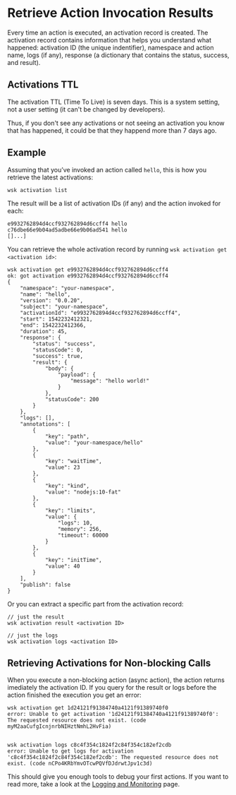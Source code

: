 # Retrieve Action Invocation Results

Every time an action is executed, an activation record is created. The activation record contains information that helps you understand what happened: activation ID (the unique indentifier), namespace and action name, logs (if any), response (a dictionary that contains the status, success, and result).

## Activations TTL

The activation TTL (Time To Live) is seven days. This is a system setting, not a user setting (it can't be changed by developers).

Thus, if you don't see any activations or not seeing an activation you know that has happened, it could be that they happend more than 7 days ago.

## Example

Assuming that you&rsquo;ve invoked an action called `hello`, this is how you retrieve the latest activations:

`wsk activation list`

The result will be a list of activation IDs (if any) and the action invoked for each:

```
e9932762894d4ccf932762894d6ccff4 hello            
c76dbe66e9b04ad5adbe66e9b06ad541 hello            
[]...]
```

You can retrieve the whole activation record by running `wsk activation get <activation id>`:

```
wsk activation get e9932762894d4ccf932762894d6ccff4
ok: got activation e9932762894d4ccf932762894d6ccff4
{
    "namespace": "your-namespace",
    "name": "hello",
    "version": "0.0.20",
    "subject": "your-namespace",
    "activationId": "e9932762894d4ccf932762894d6ccff4",
    "start": 1542232412321,
    "end": 1542232412366,
    "duration": 45,
    "response": {
        "status": "success",
        "statusCode": 0,
        "success": true,
        "result": {
            "body": {
                "payload": {
                    "message": "hello world!"
                }
            },
            "statusCode": 200
        }
    },
    "logs": [],
    "annotations": [
        {
            "key": "path",
            "value": "your-namespace/hello"
        },
        {
            "key": "waitTime",
            "value": 23
        },
        {
            "key": "kind",
            "value": "nodejs:10-fat"
        },
        {
            "key": "limits",
            "value": {
                "logs": 10,
                "memory": 256,
                "timeout": 60000
            }
        },
        {
            "key": "initTime",
            "value": 40
        }
    ],
    "publish": false
}
```

Or you can extract a specific part from the activation record:

```
// just the result
wsk activation result <activation ID>

// just the logs
wsk activation logs <activation ID>
```

## Retrieving Activations for Non-blocking Calls

When you execute a non-blocking action (async action), the action returns imediately the activation ID. If you query for the result or logs before the action finished the execution you get an error:
```
wsk activation get 1d24121f91384740a4121f91389740f0
error: Unable to get activation '1d24121f91384740a4121f91389740f0': The requested resource does not exist. (code myM2aaCufgIcnjnrbNIHztNmhL2HvFia)


wsk activation logs c8c4f354c1824f2c84f354c182ef2cdb
error: Unable to get logs for activation 'c8c4f354c1824f2c84f354c182ef2cdb': The requested resource does not exist. (code nCPo4KRbYmvOTcwPQVfDJdrwtJpv1c3d)
```

This should give you enough tools to debug your first actions. If you want to read more, take a look at the [Logging and Monitoring](../guides/logging_monitoring.md 'Logging and Monitoring') page.